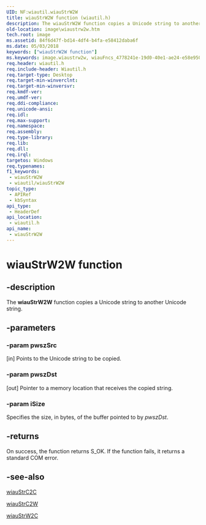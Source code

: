 ```yaml
---
UID: NF:wiautil.wiauStrW2W
title: wiauStrW2W function (wiautil.h)
description: The wiauStrW2W function copies a Unicode string to another Unicode string.
old-location: image\wiaustrw2w.htm
tech.root: image
ms.assetid: 84f6d47f-bd14-4df4-b4fa-e58412daba6f
ms.date: 05/03/2018
keywords: ["wiauStrW2W function"]
ms.keywords: image.wiaustrw2w, wiauFncs_4778241e-19d0-40e1-ae24-e58e950ba540.xml, wiauStrW2W, wiauStrW2W function [Imaging Devices], wiautil/wiauStrW2W
req.header: wiautil.h
req.include-header: Wiautil.h
req.target-type: Desktop
req.target-min-winverclnt: 
req.target-min-winversvr: 
req.kmdf-ver: 
req.umdf-ver: 
req.ddi-compliance: 
req.unicode-ansi: 
req.idl: 
req.max-support: 
req.namespace: 
req.assembly: 
req.type-library: 
req.lib: 
req.dll: 
req.irql: 
targetos: Windows
req.typenames: 
f1_keywords:
 - wiauStrW2W
 - wiautil/wiauStrW2W
topic_type:
 - APIRef
 - kbSyntax
api_type:
 - HeaderDef
api_location:
 - wiautil.h
api_name:
 - wiauStrW2W
---
```


# wiauStrW2W function


## -description

The <b>wiauStrW2W</b> function copies a Unicode string to another Unicode string.

## -parameters

### -param pwszSrc 

[in]
Points to the Unicode string to be copied.

### -param pwszDst 

[out]
Pointer to a memory location that receives the copied string.

### -param iSize

Specifies the size, in bytes, of the buffer pointed to by <i>pwszDst</i>.

## -returns

On success, the function returns S_OK. If the function fails, it returns a standard COM error.

## -see-also

<a href="https://docs.microsoft.com/windows-hardware/drivers/ddi/wiautil/nf-wiautil-wiaustrc2c">wiauStrC2C</a>



<a href="https://docs.microsoft.com/windows-hardware/drivers/ddi/wiautil/nf-wiautil-wiaustrc2w">wiauStrC2W</a>



<a href="https://docs.microsoft.com/windows-hardware/drivers/ddi/wiautil/nf-wiautil-wiaustrw2c">wiauStrW2C</a>

